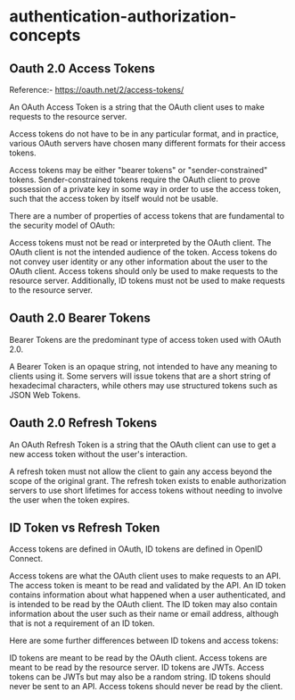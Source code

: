 # authentication-authorization-concepts

## Oauth 2.0 Access Tokens
Reference:- https://oauth.net/2/access-tokens/

An OAuth Access Token is a string that the OAuth client uses to make requests to the resource server.

Access tokens do not have to be in any particular format, and in practice, various OAuth servers have chosen many different formats for their access tokens.

Access tokens may be either "bearer tokens" or "sender-constrained" tokens. Sender-constrained tokens require the OAuth client to prove possession of a private key in some way in order to use the access token, such that the access token by itself would not be usable.

There are a number of properties of access tokens that are fundamental to the security model of OAuth:

Access tokens must not be read or interpreted by the OAuth client. The OAuth client is not the intended audience of the token.
Access tokens do not convey user identity or any other information about the user to the OAuth client.
Access tokens should only be used to make requests to the resource server. Additionally, ID tokens must not be used to make requests to the resource server.

## Oauth 2.0 Bearer Tokens
Bearer Tokens are the predominant type of access token used with OAuth 2.0.

A Bearer Token is an opaque string, not intended to have any meaning to clients using it. Some servers will issue tokens that are a short string of hexadecimal characters, while others may use structured tokens such as JSON Web Tokens.

## Oauth 2.0 Refresh Tokens
An OAuth Refresh Token is a string that the OAuth client can use to get a new access token without the user's interaction.

A refresh token must not allow the client to gain any access beyond the scope of the original grant. The refresh token exists to enable authorization servers to use short lifetimes for access tokens without needing to involve the user when the token expires.

## ID Token vs Refresh Token
Access tokens are defined in OAuth, ID tokens are defined in OpenID Connect.

Access tokens are what the OAuth client uses to make requests to an API. The access token is meant to be read and validated by the API. An ID token contains information about what happened when a user authenticated, and is intended to be read by the OAuth client. The ID token may also contain information about the user such as their name or email address, although that is not a requirement of an ID token.

Here are some further differences between ID tokens and access tokens:

ID tokens are meant to be read by the OAuth client. Access tokens are meant to be read by the resource server.
ID tokens are JWTs. Access tokens can be JWTs but may also be a random string.
ID tokens should never be sent to an API. Access tokens should never be read by the client.




